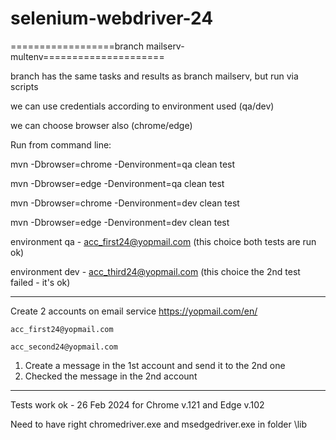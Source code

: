# selenium-webdriver-24

==================branch mailserv-multenv=====================

branch has the same tasks and results as branch mailserv, but run via scripts

we can use credentials according to environment used (qa/dev)

we can choose browser also (chrome/edge)

Run from command line: 

mvn -Dbrowser=chrome -Denvironment=qa clean test

mvn -Dbrowser=edge -Denvironment=qa clean test

mvn -Dbrowser=chrome -Denvironment=dev clean test

mvn -Dbrowser=edge -Denvironment=dev clean test

environment qa - acc_first24@yopmail.com (this choice both tests are run ok)

environment dev - acc_third24@yopmail.com (this choice the 2nd test failed - it's ok)

-------------------------------------------

Create 2 accounts on email service https://yopmail.com/en/

	acc_first24@yopmail.com

	acc_second24@yopmail.com

1. Create a message in the 1st account and send it to the 2nd one 
2. Checked the message in the 2nd account
----------------------------------

Tests work ok - 26 Feb 2024 for Chrome v.121 and Edge v.102

Need to have right chromedriver.exe and msedgedriver.exe in folder \lib



